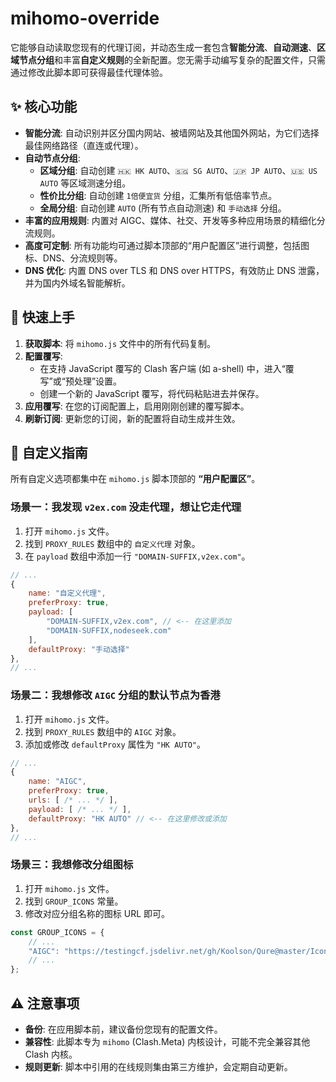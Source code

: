 # mihomo-override

它能够自动读取您现有的代理订阅，并动态生成一套包含**智能分流**、**自动测速**、**区域节点分组**和丰富**自定义规则**的全新配置。您无需手动编写复杂的配置文件，只需通过修改此脚本即可获得最佳代理体验。

## ✨ 核心功能

- **智能分流**: 自动识别并区分国内网站、被墙网站及其他国外网站，为它们选择最佳网络路径（直连或代理）。
- **自动节点分组**:
  - **区域分组**: 自动创建 `🇭🇰 HK AUTO`、`🇸🇬 SG AUTO`、`🇯🇵 JP AUTO`、`🇺🇸 US AUTO` 等区域测速分组。
  - **性价比分组**: 自动创建 `1倍便宜货` 分组，汇集所有低倍率节点。
  - **全局分组**: 自动创建 `AUTO` (所有节点自动测速) 和 `手动选择` 分组。
- **丰富的应用规则**: 内置对 AIGC、媒体、社交、开发等多种应用场景的精细化分流规则。
- **高度可定制**: 所有功能均可通过脚本顶部的“用户配置区”进行调整，包括图标、DNS、分流规则等。
- **DNS 优化**: 内置 DNS over TLS 和 DNS over HTTPS，有效防止 DNS 泄露，并为国内外域名智能解析。

## 🚀 快速上手

1.  **获取脚本**: 将 `mihomo.js` 文件中的所有代码复制。
2.  **配置覆写**:
    - 在支持 JavaScript 覆写的 Clash 客户端 (如 a-shell) 中，进入“覆写”或“预处理”设置。
    - 创建一个新的 JavaScript 覆写，将代码粘贴进去并保存。
3.  **应用覆写**: 在您的订阅配置上，启用刚刚创建的覆写脚本。
4.  **刷新订阅**: 更新您的订阅，新的配置将自动生成并生效。

## 🔧 自定义指南

所有自定义选项都集中在 `mihomo.js` 脚本顶部的 **“用户配置区”**。

### 场景一：我发现 `v2ex.com` 没走代理，想让它走代理

1.  打开 `mihomo.js` 文件。
2.  找到 `PROXY_RULES` 数组中的 `自定义代理` 对象。
3.  在 `payload` 数组中添加一行 `"DOMAIN-SUFFIX,v2ex.com"`。

```javascript
// ...
{
    name: "自定义代理", 
    preferProxy: true,
    payload: [
        "DOMAIN-SUFFIX,v2ex.com", // <-- 在这里添加
        "DOMAIN-SUFFIX,nodeseek.com"
    ],
    defaultProxy: "手动选择"
},
// ...
```

### 场景二：我想修改 `AIGC` 分组的默认节点为香港

1.  打开 `mihomo.js` 文件。
2.  找到 `PROXY_RULES` 数组中的 `AIGC` 对象。
3.  添加或修改 `defaultProxy` 属性为 `"HK AUTO"`。

```javascript
// ...
{
    name: "AIGC",
    preferProxy: true,
    urls: [ /* ... */ ],
    payload: [ /* ... */ ],
    defaultProxy: "HK AUTO" // <-- 在这里修改或添加
},
// ...
```

### 场景三：我想修改分组图标

1.  打开 `mihomo.js` 文件。
2.  找到 `GROUP_ICONS` 常量。
3.  修改对应分组名称的图标 URL 即可。

```javascript
const GROUP_ICONS = {
    // ...
    "AIGC": "https://testingcf.jsdelivr.net/gh/Koolson/Qure@master/IconSet/Color/Bot.png",
    // ...
};
```

## ⚠️ 注意事项

-   **备份**: 在应用脚本前，建议备份您现有的配置文件。
-   **兼容性**: 此脚本专为 `mihomo` (Clash.Meta) 内核设计，可能不完全兼容其他 Clash 内核。
-   **规则更新**: 脚本中引用的在线规则集由第三方维护，会定期自动更新。

